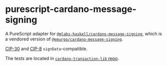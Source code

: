 # purescript-cardano-message-signing

A PureScript adapter for [`@mlabs-haskell/cardano-message-signing`](https://www.npmjs.com/package/@mlabs-haskell/cardano-message-signing), which is a vendored version of [`@emurgo/cardano-message-signing`](https://www.npmjs.com/package/@emurgo/cardano-message-signing-nodejs?activeTab=readme).

[CIP-30](https://cips.cardano.org/cip/CIP-30/) and [CIP-8](https://cips.cardano.org/cip/CIP-8/) `signData`-compatible.

The tests are located in [`cardano-transaction-lib` repo](https://github.com/Plutonomicon/cardano-transaction-lib/).
